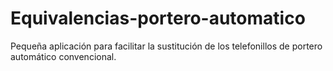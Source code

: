 # Equivalencias-portero-automatico
Pequeña aplicación para facilitar la sustitución de los telefonillos de portero automático convencional.
